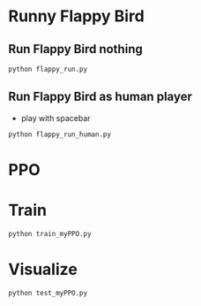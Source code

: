 # Runny Flappy Bird

## Run Flappy Bird nothing
```python
python flappy_run.py
```

## Run Flappy Bird as human player 
- play with spacebar 
```python
python flappy_run_human.py
```

# PPO
# Train
```python
python train_myPPO.py
```

# Visualize
```python
python test_myPPO.py
```
